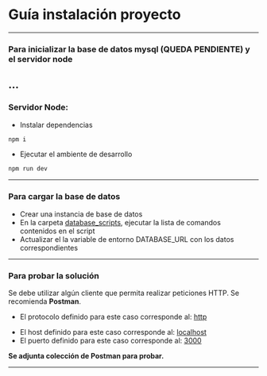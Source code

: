 # Guía instalación proyecto

---

### Para inicializar la base de datos mysql (QUEDA PENDIENTE) y el servidor node

## ...

### Servidor Node:

- Instalar dependencias

```sh
npm i
```

- Ejecutar el ambiente de desarrollo

```sh
npm run dev
```

---

### **Para cargar la base de datos**

- Crear una instancia de base de datos
- En la carpeta <u>database_scripts</u>, ejecutar la lista de comandos contenidos en el script
- Actualizar el la variable de entorno DATABASE_URL con los datos correspondientes

---

### **Para probar la solución**

Se debe utilizar algún cliente que permita realizar peticiones HTTP. Se recomienda **Postman**.

- El protocolo definido para este caso corresponde al: <u>http</u>

* El host definido para este caso corresponde al: <u>localhost</u>
* El puerto definido para este caso corresponde al: <u>3000</u>

**Se adjunta colección de Postman para probar.**

---
